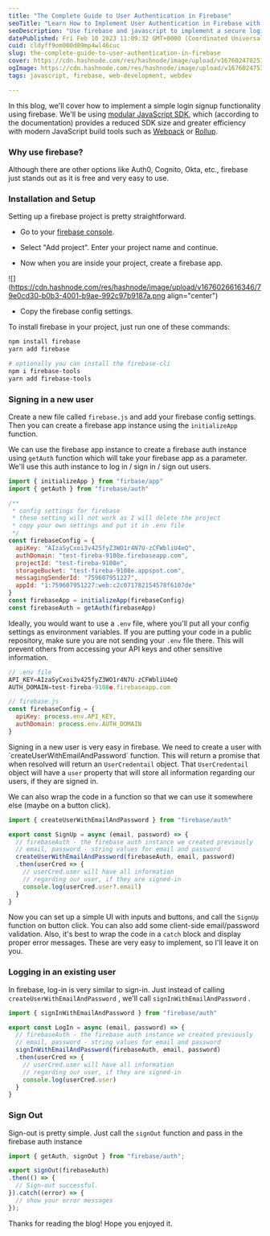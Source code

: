 ```yaml
---
title: "The Complete Guide to User Authentication in Firebase"
seoTitle: "Learn How to Implement User Authentication in Firebase with JavaScript"
seoDescription: "Use firebase and javascript to implement a secure login signup functionality.  Learn how to create a new user and log in an existing user."
datePublished: Fri Feb 10 2023 11:09:32 GMT+0000 (Coordinated Universal Time)
cuid: cldyff9om000d09mp4wl46cuc
slug: the-complete-guide-to-user-authentication-in-firebase
cover: https://cdn.hashnode.com/res/hashnode/image/upload/v1676024782517/2adb9d89-19ac-4d88-93ae-af574f4cee0e.png
ogImage: https://cdn.hashnode.com/res/hashnode/image/upload/v1676024753145/a7cd654b-f330-44ed-824e-22caaebe2f5f.png
tags: javascript, firebase, web-development, webdev

---
```


In this blog, we'll cover how to implement a simple login signup functionality using firebase. We'll be using [modular JavaScript SDK](https://firebase.google.com/docs/web/learn-more?authuser=0&hl=en#modular-version), which (according to the documentation) provides a reduced SDK size and greater efficiency with modern JavaScript build tools such as [Webpack](https://webpack.js.org/) or [Rollup](https://rollupjs.org/).

### Why use firebase?

Although there are other options like Auth0, Cognito, Okta, etc., firebase just stands out as it is free and very easy to use.

### Installation and Setup

Setting up a firebase project is pretty straightforward.

* Go to your [firebase console](https://console.firebase.google.com/).
    
* Select "Add project". Enter your project name and continue.
    
* Now when you are inside your project, create a firebase app.
    

![](https://cdn.hashnode.com/res/hashnode/image/upload/v1676026616346/79e0cd30-b0b3-4001-b9ae-992c97b9187a.png align="center")

* Copy the firebase config settings.
    

To install firebase in your project, just run one of these commands:

```bash
npm install firebase
yarn add firebase

# optionally you can install the firebase-cli
npm i firebase-tools
yarn add firebase-tools
```

### Signing in a new user

Create a new file called `firebase.js` and add your firebase config settings. Then you can create a firebase app instance using the `initializeApp` function.

We can use the firebase app instance to create a firebase auth instance using `getAuth` function which will take your firebase app as a parameter. We'll use this auth instance to log in / sign in / sign out users.

```javascript
import { initializeApp } from "firbase/app"
import { getAuth } from "firebase/auth"

/**
 * config settings for firebase
 * these setting will not work as I will delete the project
 * copy your own settings and put it in .env file
 */
const firebaseConfig = {
  apiKey: "AIzaSyCxoi3v425fyZ3WO1r4N7U-zCFWbliU4eQ",
  authDomain: "test-fireba-9108e.firebaseapp.com",
  projectId: "test-fireba-9108e",
  storageBucket: "test-fireba-9108e.appspot.com",
  messagingSenderId: "759607951227",
  appId: "1:759607951227:web:c2c071782154578f6107de"
}
const firebaseApp = initializeApp(firebaseConfig)
const firebaseAuth = getAuth(firebaseApp)
```

Ideally, you would want to use a `.env` file, where you'll put all your config settings as environment variables. If you are putting your code in a public repository, make sure you are not sending your `.env` file there. This will prevent others from accessing your API keys and other sensitive information.

```javascript
// .env file
API_KEY=AIzaSyCxoi3v425fyZ3WO1r4N7U-zCFWbliU4eQ
AUTH_DOMAIN=test-fireba-9108e.firebaseapp.com

// firebase.js
const firebaseConfig = {
  apiKey: process.env.API_KEY,
  authDomain: process.env.AUTH_DOMAIN
}
```

Signing in a new user is very easy in firebase. We need to create a user with \`createUserWithEmailAndPassword\` function. This will return a promise that when resolved will return an `UserCredentail` object. That `UserCredentail` object will have a `user` property that will store all information regarding our users, if they are signed in.

We can also wrap the code in a function so that we can use it somewhere else (maybe on a button click).

```javascript
import { createUserWithEmailAndPassword } from "firebase/auth"

export const SignUp = async (email, password) => {
  // firebaseAuth - the firebase auth instance we created previously
  // email, password - string values for email and password
  createUserWithEmailAndPassword(firebaseAuth, email, password)
  .then(userCred => {
    // userCred.user will have all information
    // regarding our user, if they are signed-in
    console.log(userCred.user?.email)
  }
}
```

Now you can set up a simple UI with inputs and buttons, and call the `SignUp` function on button click. You can also add some client-side email/password validation. Also, it's best to wrap the code in a `catch` block and display proper error messages. These are very easy to implement, so I'll leave it on you.

### Logging in an existing user

In firebase, log-in is very similar to sign-in. Just instead of calling `createUserWithEmailAndPassword` , we'll call `signInWithEmailAndPassword` .

```javascript
import { signInWithEmailAndPassword } from "firebase/auth"

export const LogIn = async (email, password) => {
  // firebaseAuth - the firebase auth instance we created previously
  // email, password - string values for email and password
  signInWithEmailAndPassword(firebaseAuth, email, password)
  .then(userCred => {
    // userCred.user will have all information
    // regarding our user, if they are signed-in
    console.log(userCred.user)
  }
}
```

### Sign Out

Sign-out is pretty simple. Just call the `signOut` function and pass in the firebase auth instance

```javascript
import { getAuth, signOut } from "firebase/auth";

export signOut(firebaseAuth)
.then(() => {
  // Sign-out successful.
}).catch((error) => {
  // show your error messages
});
```

Thanks for reading the blog! Hope you enjoyed it.